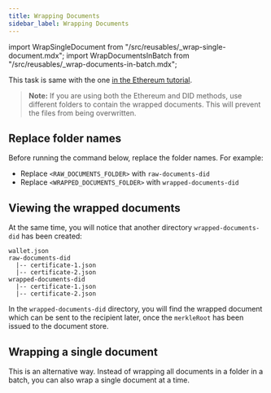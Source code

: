 ```yaml
---
title: Wrapping Documents
sidebar_label: Wrapping Documents
---
```

import WrapSingleDocument from "/src/reusables/_wrap-single-document.mdx";
import WrapDocumentsInBatch from "/src/reusables/_wrap-documents-in-batch.mdx";

This task is same with the one [in the Ethereum tutorial](/docs/integrator-section/verifiable-document/ethereum/wrapping-document).

>**Note:** If you are using both the Ethereum and DID methods, use different folders to contain the wrapped documents. This will prevent the files from being overwritten.

## Replace folder names

Before running the command below, replace the folder names. For example:

* Replace `<RAW_DOCUMENTS_FOLDER>` with `raw-documents-did`
* Replace `<WRAPPED_DOCUMENTS_FOLDER>` with `wrapped-documents-did`

<WrapDocumentsInBatch />

<!--
This file is mostly duplicated with the same content at the following locations:
1. docs/integrator-section/verifiable-document/did/wrapping-document.md
2. docs/integrator-section/verifiable-document/ethereum/wrapping-document.md
 -->

## Viewing the wrapped documents

At the same time, you will notice that another directory `wrapped-documents-did` has been created:

```text
wallet.json
raw-documents-did
  |-- certificate-1.json
  |-- certificate-2.json
wrapped-documents-did
  |-- certificate-1.json
  |-- certificate-2.json
```

In the `wrapped-documents-did` directory, you will find the wrapped document which can be sent to the recipient later, once the `merkleRoot` has been issued to the document store.

## Wrapping a single document
This is an alternative way. Instead of wrapping all documents in a folder in a batch, you can also wrap a single document at a time.

<WrapSingleDocument />

<!-- Reuse the steps to wrap a single document -->
